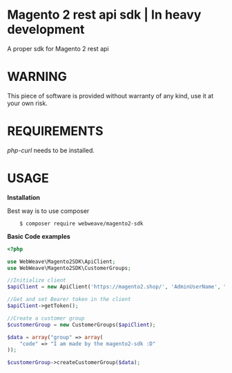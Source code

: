 # Magento 2 rest api sdk | In heavy development

 A proper sdk for Magento 2 rest api

WARNING
===============

This piece of software is provided without warranty of any kind, use it at your own risk.

REQUIREMENTS
===============

*php-curl* needs to be installed.

USAGE
===============

**Installation**

Best way is to use composer
```
    $ composer require webweave/magento2-sdk
```

**Basic Code examples**

```PHP
<?php

use WebWeave\Magento2SDK\ApiClient;
use WebWeave\Magento2SDK\CustomerGroups;

//Initialize client
$apiClient = new ApiClient('https://magento2.shop/', 'AdminUserName', "AdminPassword");

//Get and set Bearer token in the client
$apiClient->getToken();

//Create a customer group
$customerGroup = new CustomerGroups($apiClient);

$data = array("group" => array(
	"code" => "I am made by the magento2-sdk :D"
));

$customerGroup->createCustomerGroup($data);
```